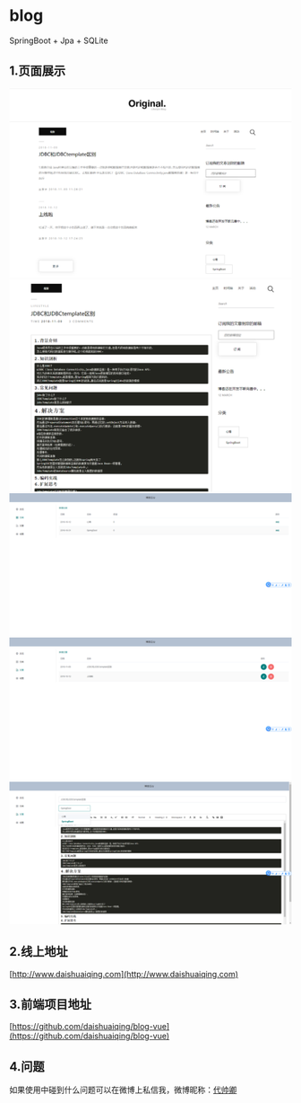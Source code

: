 # blog
SpringBoot + Jpa + SQLite
## 1.页面展示
![1](./doc/1541734687.png)
![2](./doc/1541734845.png)
![3](./doc/1541734875.png)
![4](./doc/1541734891.png)
![5](./doc/1541734930.png)
## 2.线上地址
[http://www.daishuaiqing.com](http://www.daishuaiqing.com)
## 3.前端项目地址
[https://github.com/daishuaiqing/blog-vue](https://github.com/daishuaiqing/blog-vue)
## 4.问题
如果使用中碰到什么问题可以在微博上私信我，微博昵称：[代帅卿](https://weibo.com/u/3968629277)
